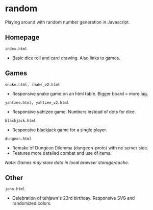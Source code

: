 # random
Playing around with random number generation in Javascript.

## Homepage

`index.html`
- Basic dice roll and card drawing. Also links to games.
  
## Games

`snake.html, snake_v2.html`
- Responsive snake game on an html table. Bigger board = more lag.

`yahtzee.html, yahtzee_v2.html`
- Responsive yahtzee game. Numbers instead of dots for dice.

`blackjack.html`
- Responsive blackjack game for a single player.

`dungeon.html`
- Remake of Dungeon Dilemma (dungeon-proto) with no server side.
- Features more detailed combat and use of items.

*Note: Games may store data in local browser storage/cache.*
  
## Other

`john.html`
- Celebration of tehjawn's 23rd birthday. Responsive SVG and randomized colors.
